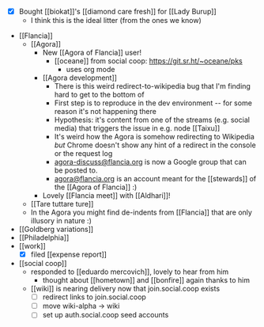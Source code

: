 - [x] Bought [[biokat]]'s [[diamond care fresh]] for [[Lady Burup]]
  - I think this is the ideal litter (from the ones we know)
- [[Flancia]]
  - [[Agora]]
    - New [[Agora of Flancia]] user!
      - [[oceane]] from social coop: https://git.sr.ht/~oceane/pks
        - uses org mode
    - [[Agora development]]
      - There is this weird redirect-to-wikipedia bug that I'm finding hard to get to the bottom of
      - First step is to reproduce in the dev environment -- for some reason it's not happening there
      - Hypothesis: it's content from one of the streams (e.g. social media) that triggers the issue in e.g. node [[Taixu]]
      - It's weird how the Agora is somehow redirecting to Wikipedia *but* Chrome doesn't show any hint of a redirect in the console or the request log
      - agora-discuss@flancia.org is now a Google group that can be posted to.
      - agora@flancia.org is an account meant for the [[stewards]] of the [[Agora of Flancia]] :)
    - Lovely [[Flancia meet]] with [[Aldhari]]!
  - [[Tare tuttare ture]]
  - In the Agora you might find de-indents from [[Flancia]] that are only illusory in nature :)
- [[Goldberg variations]]
- [[Philadelphia]]
- [[work]]
  - [x] filed [[expense report]]
- [[social coop]]
  - responded to [[eduardo mercovich]], lovely to hear from him
    - thought about [[hometown]] and [[bonfire]] again thanks to him
  - [[wiki]] is nearing delivery now that join.social.coop exists
    - [ ] redirect links to join.social.coop
    - [ ] move wiki-alpha -> wiki
    - [ ] set up auth.social.coop seed accounts
